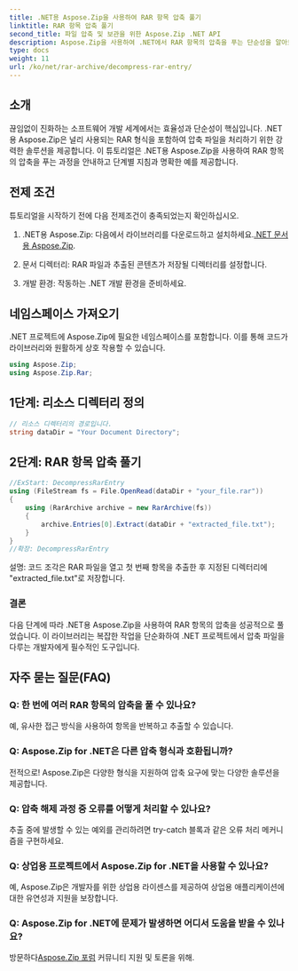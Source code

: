 ```yaml
---
title: .NET용 Aspose.Zip을 사용하여 RAR 항목 압축 풀기
linktitle: RAR 항목 압축 풀기
second_title: 파일 압축 및 보관을 위한 Aspose.Zip .NET API
description: Aspose.Zip을 사용하여 .NET에서 RAR 항목의 압축을 푸는 단순성을 알아보세요. 이 강력한 라이브러리를 사용하면 압축 파일을 쉽게 처리할 수 있습니다.
type: docs
weight: 11
url: /ko/net/rar-archive/decompress-rar-entry/
---
```


## 소개

끊임없이 진화하는 소프트웨어 개발 세계에서는 효율성과 단순성이 핵심입니다. .NET용 Aspose.Zip은 널리 사용되는 RAR 형식을 포함하여 압축 파일을 처리하기 위한 강력한 솔루션을 제공합니다. 이 튜토리얼은 .NET용 Aspose.Zip을 사용하여 RAR 항목의 압축을 푸는 과정을 안내하고 단계별 지침과 명확한 예를 제공합니다.

## 전제 조건

튜토리얼을 시작하기 전에 다음 전제조건이 충족되었는지 확인하십시오.

1.  .NET용 Aspose.Zip: 다음에서 라이브러리를 다운로드하고 설치하세요.[.NET 문서용 Aspose.Zip](https://reference.aspose.com/zip/net/).

2. 문서 디렉터리: RAR 파일과 추출된 콘텐츠가 저장될 디렉터리를 설정합니다.

3. 개발 환경: 작동하는 .NET 개발 환경을 준비하세요.

## 네임스페이스 가져오기

.NET 프로젝트에 Aspose.Zip에 필요한 네임스페이스를 포함합니다. 이를 통해 코드가 라이브러리와 원활하게 상호 작용할 수 있습니다.

```csharp
using Aspose.Zip;
using Aspose.Zip.Rar;
```

## 1단계: 리소스 디렉터리 정의

```csharp
// 리소스 디렉터리의 경로입니다.
string dataDir = "Your Document Directory";
```

## 2단계: RAR 항목 압축 풀기

```csharp
//ExStart: DecompressRarEntry
using (FileStream fs = File.OpenRead(dataDir + "your_file.rar"))
{
    using (RarArchive archive = new RarArchive(fs))
    {
        archive.Entries[0].Extract(dataDir + "extracted_file.txt");
    }
}
//확장: DecompressRarEntry
```

설명: 코드 조각은 RAR 파일을 열고 첫 번째 항목을 추출한 후 지정된 디렉터리에 "extracted_file.txt"로 저장합니다.

### 결론

다음 단계에 따라 .NET용 Aspose.Zip을 사용하여 RAR 항목의 압축을 성공적으로 풀었습니다. 이 라이브러리는 복잡한 작업을 단순화하여 .NET 프로젝트에서 압축 파일을 다루는 개발자에게 필수적인 도구입니다.

## 자주 묻는 질문(FAQ)

### Q: 한 번에 여러 RAR 항목의 압축을 풀 수 있나요?
예, 유사한 접근 방식을 사용하여 항목을 반복하고 추출할 수 있습니다.

### Q: Aspose.Zip for .NET은 다른 압축 형식과 호환됩니까?
전적으로! Aspose.Zip은 다양한 형식을 지원하여 압축 요구에 맞는 다양한 솔루션을 제공합니다.

### Q: 압축 해제 과정 중 오류를 어떻게 처리할 수 있나요?
추출 중에 발생할 수 있는 예외를 관리하려면 try-catch 블록과 같은 오류 처리 메커니즘을 구현하세요.

### Q: 상업용 프로젝트에서 Aspose.Zip for .NET을 사용할 수 있나요?
예, Aspose.Zip은 개발자를 위한 상업용 라이센스를 제공하여 상업용 애플리케이션에 대한 유연성과 지원을 보장합니다.

### Q: Aspose.Zip for .NET에 문제가 발생하면 어디서 도움을 받을 수 있나요?
 방문하다[Aspose.Zip 포럼](https://forum.aspose.com/c/zip/37) 커뮤니티 지원 및 토론을 위해.